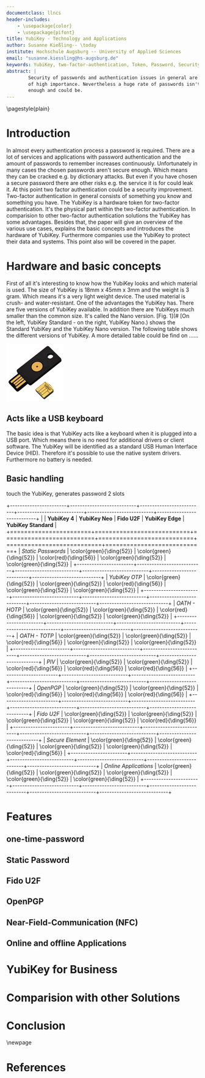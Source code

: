 ```yaml
---
documentclass: llncs
header-includes:    
    - \usepackage{color}
    - \usepackage{pifont}
title: YubiKey - Technology and Applications
author: Susanne Kießling-- \today
institute: Hochschule Augsburg -- University of Applied Sciences
email: "susanne.kiessling@hs-augsburg.de"
keywords: YubiKey, two-factor-authentication, Token, Password, Security
abstract: | 
        Security of passwords and authentication issues in general are issues
        of high importance. Nevertheless a huge rate of passwords isn't secure
        enough and could be.
---
```


\pagestyle{plain}

# Introduction

In almost every authentication process a password is required. There are a lot
of services and applications with password authentication and the amount of
passwords to remember increases continuously. Unfortunately in many cases 
the chosen passwords aren't secure enough. Which means they can be cracked
e.g. by dictionary attacks. But even if you have chosen a secure password there
are other risks e.g. the service it is for could leak it. At this point
two factor authentication could be a security improvement. Two-factor
authentication in general consists of something you know and something you have.
The YubiKey is a hardware token for two-factor authentication. It's the physical
part within the two-factor authentication. In comparision to other two-factor
authentication solutions the YubiKey has some advantages. Besides that, the
paper will give an overview of the various use cases, explains the basic concepts
and introduces the hardware of YubiKey. Furthermore companies use the YubiKey to
protect their data and systems. This point also will be covered in the paper.


[^ZFS]: A combined file system and logical volume manager designed by Sun Microsystems
[^BTRFS]: ,,B-tree FS" A copy-on-write linux file system with similar features
to zfs

# Hardware and basic concepts

First of all it's interesting to know how the YubiKey looks and which material
is used. The size of YubiKey is 18mm x 45mm x 3mm and the weight is 3 gram.
Which means it's a very light weight device. The used material is crush- and
water-resistant. One of the advantages the YubiKey has. There are five versions
of YubiKey available. In addition there are YubiKeys much smaller than the
common size. It's called the Nano version. [Fig. 1](# [On the left, YubiKey Standard - on the right, YubiKey Nano.) shows the Standard YubiKey
and the YubiKey Nano version. The following
table shows the different versions of YubiKey. A more detailed table could be
find on ......

![On the left, YubiKey Standard - on the right, YubiKey Nano.](img/yubikey.png)

## Acts like a USB keyboard

The basic idea is that YubiKey acts like a keyboard when it is plugged into a
USB port. Which means there is no need for additional drivers or client
software. The YubiKey will be identified as a standard USB Human Interface
Device (HID). Therefore it's possible to use the native system drivers. 
Furthermore no battery is needed. 

## Basic handling

touch the YubiKey, generates password
2 slots

<!--
MICRATHENE
MICRATHENE
MICRATHENE: Versuche mal mit den Virtuellen Desktops von Gnome zu arbeiten um
dich nicht so mit dem hin und her klicken zu verwirren alt + strg + pfeil oben | unten
Und auf dem linken Bildschirm hast du dein PDF, kannst du auch auf n Virtuellen
Desktop tun!

MICRATHENE!!! nicht vergessen dann :set filetype=pandoc zu machen nachdem du die
tabelle bearbeitet hast!
-->


+-----------------------+---------------------------+--------------------------+---------------------------+---------------------------+----------------------------+
|                       |  **YubiKey 4**            | **YubiKey Neo**          | **Fido U2F**              | **YubiKey Edge**          | **YubiKey Standard**       |
+=======================+===========================+==========================+===========================+===========================+============================+
| *Static Passwords*    |  \color{green}{\ding{52}} | \color{green}{\ding{52}} |  \color{red}{\ding{56}}   | \color{green}{\ding{52}}  | \color{green}{\ding{52}}   |
+-----------------------+---------------------------+--------------------------+---------------------------+---------------------------+----------------------------+
| *YubiKey OTP*         | \color{green}{\ding{52}}  | \color{green}{\ding{52}} |  \color{red}{\ding{56}}   | \color{green}{\ding{52}}  | \color{green}{\ding{52}}   |
+-----------------------+---------------------------+--------------------------+---------------------------+---------------------------+----------------------------+
| *OATH - HOTP*         |  \color{green}{\ding{52}} | \color{green}{\ding{52}} |  \color{red}{\ding{56}}   | \color{green}{\ding{52}}  | \color{green}{\ding{52}}   |
+-----------------------+---------------------------+--------------------------+---------------------------+---------------------------+----------------------------+
| *OATH - TOTP*         |  \color{green}{\ding{52}} | \color{green}{\ding{52}} |  \color{red}{\ding{56}}   | \color{green}{\ding{52}}  | \color{green}{\ding{52}}   |
+-----------------------+---------------------------+--------------------------+---------------------------+---------------------------+----------------------------+
| *PIV*                 |  \color{green}{\ding{52}} | \color{green}{\ding{52}} |  \color{red}{\ding{56}}   | \color{red}{\ding{56}}    | \color{red}{\ding{56}}     |
+-----------------------+---------------------------+--------------------------+---------------------------+---------------------------+----------------------------+
| *OpenPGP*             |  \color{green}{\ding{52}} | \color{green}{\ding{52}} |  \color{red}{\ding{56}}   | \color{red}{\ding{56}}    | \color{red}{\ding{56}}     |
+-----------------------+---------------------------+--------------------------+---------------------------+---------------------------+----------------------------+
| *Fido U2F*            |  \color{green}{\ding{52}} | \color{green}{\ding{52}} |  \color{green}{\ding{52}} |  \color{green}{\ding{52}} | \color{red}{\ding{56}}     |
+-----------------------+---------------------------+--------------------------+---------------------------+---------------------------+----------------------------+
| *Secure Element*      |  \color{green}{\ding{52}} | \color{green}{\ding{52}} |  \color{green}{\ding{52}} |  \color{green}{\ding{52}} | \color{red}{\ding{56}}     |
+-----------------------+---------------------------+--------------------------+---------------------------+---------------------------+----------------------------+
| *Online Applications* |  \color{green}{\ding{52}} | \color{green}{\ding{52}} |  \color{green}{\ding{52}} |  \color{green}{\ding{52}} |   \color{green}{\ding{52}} |
+-----------------------+---------------------------+--------------------------+---------------------------+---------------------------+----------------------------+

# Features
 
## one-time-password
## Static Password
## Fido U2F
## OpenPGP
## Near-Field-Communication (NFC)
## Online and offline Applications

# YubiKey for Business
# Comparision with other Solutions


[^gcrypt]: Encryption tool for git repositories, https://github.com/bluss/git-remote-gcrypt
[^gpg]: GNU Privacy Guard, a free tool that implements public key cryptography

# Conclusion 

\newpage

# References
